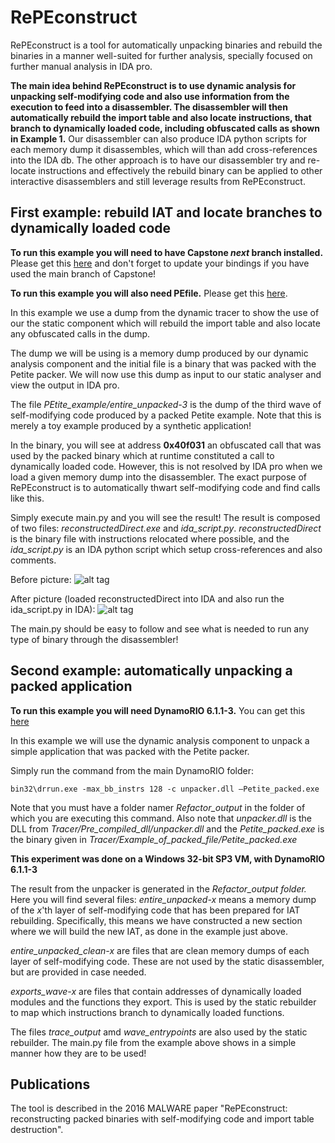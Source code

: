 # RePEconstruct

RePEconstruct is a tool for automatically unpacking binaries and rebuild the binaries in a manner well-suited for further analysis, specially focused on further manual analysis in IDA pro.

**The main idea behind RePEconstruct is to use dynamic analysis for unpacking self-modifying code and also use information from the execution to feed into a disassembler. The disassembler will then automatically rebuild the import table and also locate instructions, that branch to dynamically loaded code, including obfuscated calls as shown in Example 1.** Our disassembler can also produce IDA python scripts for each memory dump it disassembles, which will than add cross-references into the IDA db. The other approach is to have our disassembler try and re-locate instructions and effectively the rebuild binary can be applied to other interactive disassemblers and still leverage results from RePEconstruct. 

## First example: rebuild IAT and locate branches to dynamically loaded code
**To run this example you will need to have Capstone *next* branch installed.** Please get this [here](https://github.com/aquynh/capstone/wiki/Next-branch) and don't forget to update your bindings if you have used the main branch of Capstone!

**To run this example you will also need PEfile.** Please get this [here](https://github.com/erocarrera/pefile).


In this example we use a dump from the dynamic tracer to show the use of our the static component which will rebuild the import table and also locate any obfuscated calls in the dump. 

The dump we will be using is a memory dump produced by our dynamic analysis component and the initial file is a binary that was packed with the Petite packer. We will now use this dump as input to our static analyser and view the output in IDA pro. 

The file *PEtite_example/entire_unpacked-3* is the dump of the third wave of self-modifying code produced by a packed Petite example. Note that this is merely a toy example produced by a synthetic application! 

In the binary, you will see at address **0x40f031** an obfuscated call that was used by the packed binary which at runtime constituted a call to dynamically loaded code. However, this is not resolved by IDA pro when we load a given memory dump into the disassembler. The exact purpose of RePEconstruct is to automatically thwart self-modifying code and find calls like this.

Simply execute main.py and you will see the result! The result is composed of two files: *reconstructedDirect.exe* and *ida_script.py*. *reconstructedDirect* is the binary file with instructions relocated where possible, and the *ida_script.py* is an IDA python script which setup cross-references and also comments.

Before picture: 
![alt tag](http://imageshack.com/a/img921/6003/nAOlGQ.png)

After picture (loaded reconstructedDirect into IDA and also run the ida_script.py in IDA):
![alt tag](http://imageshack.com/a/img921/7296/TjrV2k.png)

The main.py should be easy to follow and see what is needed to run any type of binary through the disassembler! 

## Second example: automatically unpacking a packed application
**To run this example you will need DynamoRIO 6.1.1-3.** You can get this [here](https://github.com/DynamoRIO/dynamorio/wiki/Downloads)

In this example we will use the dynamic analysis component to unpack a simple application that was packed with the Petite packer. 

Simply run the command from the main DynamoRIO folder:
```
bin32\drrun.exe -max_bb_instrs 128 -c unpacker.dll –Petite_packed.exe
```

Note that you must have a folder namer *Refactor_output* in the folder of which you are executing this command. Also note that *unpacker.dll* is the DLL from *Tracer/Pre_compiled_dll/unpacker.dll* and the *Petite_packed.exe* is the binary given in *Tracer/Example_of_packed_file/Petite_packed.exe*

**This experiment was done on a Windows 32-bit SP3 VM, with DynamoRIO 6.1.1-3**

The result from the unpacker is generated in the *Refactor_output folder.* Here you will find several files: 
*entire_unpacked-x* means a memory dump of the *x*'th layer of self-modifying code that has been prepared for IAT rebuilding. Specifically, this means we have constructed a new section where we will build the new IAT, as done in the example just above.

*entire_unpacked_clean-x* are files that are clean memory dumps of each layer of self-modifying code. These are not used by the static disassembler, but are provided in case needed.

*exports_wave-x* are files that contain addresses of dynamically loaded modules and the functions they export. This is used by the static rebuilder to map which instructions branch to dynamically loaded functions.

The files *trace_output* amd *wave_entrypoints* are also used by the static rebuilder. The main.py file from the example above shows in a simple manner how they are to be used!

## Publications
The tool is described in the 2016 MALWARE paper "RePEconstruct: reconstructing packed binaries with self-modifying code and import table destruction". 
